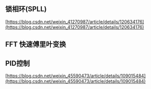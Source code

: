
## 锁相环(SPLL)

[https://blog.csdn.net/weixin_41270987/article/details/120634176](https://blog.csdn.net/weixin_41270987/article/details/120634176)



## FFT 快速傅里叶变换




## PID控制

[https://blog.csdn.net/weixin_45590473/article/details/109015484](https://blog.csdn.net/weixin_45590473/article/details/109015484)




